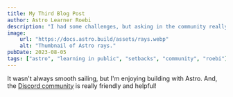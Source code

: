 ```yaml
---
title: My Third Blog Post
author: Astro Learner Roebi
description: "I had some challenges, but asking in the community really helped!"
image:
    url: "https://docs.astro.build/assets/rays.webp"
    alt: "Thumbnail of Astro rays."
pubDate: 2023-08-05
tags: ["astro", "learning in public", "setbacks", "community", "roebi"]
---
```

It wasn't always smooth sailing, but I'm enjoying building with Astro. And, the [Discord community](https://astro.build/chat) is really friendly and helpful!